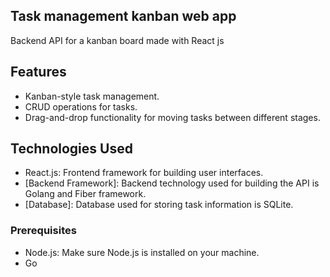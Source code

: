 ## Task management kanban web app

Backend API for a kanban board made with React js

## Features

- Kanban-style task management.
- CRUD operations for tasks.
- Drag-and-drop functionality for moving tasks between different stages.

## Technologies Used

- React.js: Frontend framework for building user interfaces.
- [Backend Framework]: Backend technology used for building the API is Golang and Fiber framework.
- [Database]: Database used for storing task information is SQLite.

### Prerequisites

- Node.js: Make sure Node.js is installed on your machine.
- Go

